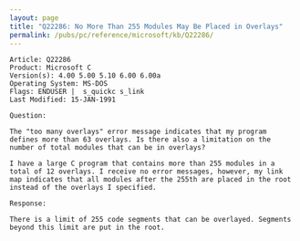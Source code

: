 ```yaml
---
layout: page
title: "Q22286: No More Than 255 Modules May Be Placed in Overlays"
permalink: /pubs/pc/reference/microsoft/kb/Q22286/
---
```


	Article: Q22286
	Product: Microsoft C
	Version(s): 4.00 5.00 5.10 6.00 6.00a
	Operating System: MS-DOS
	Flags: ENDUSER |  s_quickc s_link
	Last Modified: 15-JAN-1991
	
	Question:
	
	The "too many overlays" error message indicates that my program
	defines more than 63 overlays. Is there also a limitation on the
	number of total modules that can be in overlays?
	
	I have a large C program that contains more than 255 modules in a
	total of 12 overlays. I receive no error messages, however, my link
	map indicates that all modules after the 255th are placed in the root
	instead of the overlays I specified.
	
	Response:
	
	There is a limit of 255 code segments that can be overlayed. Segments
	beyond this limit are put in the root.
